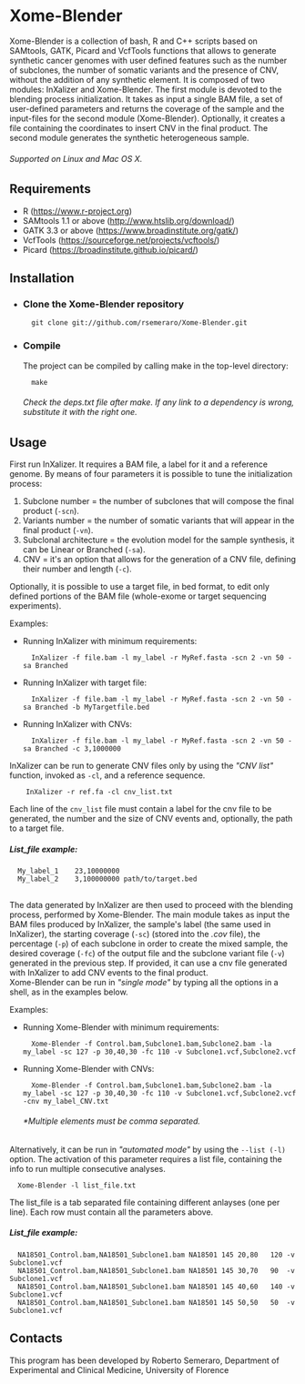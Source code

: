 # Xome-Blender
Xome-Blender is a collection of bash, R and C++ scripts based on SAMtools, GATK, Picard and VcfTools functions that allows to generate synthetic cancer genomes with user defined features such as the number of subclones, the number of somatic variants and the presence of CNV, without the addition of any synthetic element. It is composed of two modules: InXalizer and Xome-Blender. The first module is devoted to the blending process initialization. It takes as input a single BAM file, a set of user-defined parameters and returns the coverage of the sample and the input-files for the second module (Xome-Blender). Optionally, it creates a file containing the coordinates to insert CNV in the final product.
The second module generates the synthetic heterogeneous sample.
###### Supported on Linux and Mac OS X.

## Requirements 
* R (https://www.r-project.org)
* SAMtools 1.1 or above (http://www.htslib.org/download/)
* GATK 3.3 or above (https://www.broadinstitute.org/gatk/)
* VcfTools (https://sourceforge.net/projects/vcftools/)
* Picard (https://broadinstitute.github.io/picard/)

## Installation

* ### Clone the Xome-Blender repository
    
        git clone git://github.com/rsemeraro/Xome-Blender.git
* ### Compile
    The project can be compiled by calling make in the top-level directory:    

        make

    ###### Check the deps.txt file after make. If any link to a dependency is wrong, substitute it with the right one.
## Usage
First run InXalizer. It requires a BAM file, a label for it and a reference genome. By means of four parameters it is possible to tune the initialization process: 
 1. Subclone number = the number of subclones that will compose the final product (```-scn```).
 2. Variants number = the number of somatic variants that will appear in the final product (```-vn```).
 3. Subclonal architecture = the evolution model for the sample synthesis, it can be Linear or Branched (```-sa```).
 4. CNV = it's an option that allows for the generation of a CNV file, defining their number and length (```-c```).

Optionally, it is possible to use a target file, in bed format, to edit only defined portions of the BAM file (whole-exome or target sequencing experiments).

Examples:
* Running InXalizer with minimum requirements:

        InXalizer -f file.bam -l my_label -r MyRef.fasta -scn 2 -vn 50 -sa Branched
        
* Running InXalizer with target file:

        InXalizer -f file.bam -l my_label -r MyRef.fasta -scn 2 -vn 50 -sa Branched -b MyTargetfile.bed

* Running InXalizer with CNVs:

        InXalizer -f file.bam -l my_label -r MyRef.fasta -scn 2 -vn 50 -sa Branched -c 3,1000000

InXalizer can be run to generate CNV files only by using the *"CNV list"*  function, invoked as ```-cl```, and a reference sequence.

        InXalizer -r ref.fa -cl cnv_list.txt
        
Each line of the ```cnv_list``` file must contain a label for the cnv file to be generated, the number and the size of CNV events and, optionally, the path to a target file.
  ##### List_file example:
      My_label_1	23,10000000
      My_label_2    3,100000000 path/to/target.bed
##
The data generated by InXalizer are then used to proceed with the blending process, performed by Xome-Blender.
The main module takes as input the BAM files produced by InXalizer, the sample's label (the same used in InXalizer), the starting coverage (```-sc```) (stored into the *.cov*  file), the percentage (```-p```) of each subclone in order to create the mixed sample, the desired coverage (```-fc```) of the output file and the subclone variant file (```-v```) generated in the previous step. If provided, it can use a cnv file generated with InXalizer to add CNV events to the final product. <br /> Xome-Blender can be run in *_"single mode"_* by typing all the options in a shell, as in the examples below.

Examples:
* Running Xome-Blender with minimum requirements:

        Xome-Blender -f Control.bam,Subclone1.bam,Subclone2.bam -la my_label -sc 127 -p 30,40,30 -fc 110 -v Subclone1.vcf,Subclone2.vcf
* Running Xome-Blender with CNVs:

        Xome-Blender -f Control.bam,Subclone1.bam,Subclone2.bam -la my_label -sc 127 -p 30,40,30 -fc 110 -v Subclone1.vcf,Subclone2.vcf -cnv my_label_CNV.txt
    ######  \*Multiple elements must be comma separated. <br />
  
Alternatively, it can be run in *_"automated mode"_* by using the ```--list (-l)``` option. The activation of this parameter requires a list file, containing the info to run multiple consecutive analyses.

      Xome-Blender -l list_file.txt
   The list_file is a tab separated file containing different anlayses (one per line). Each row must contain all the parameters above.
  ##### List_file example:
      NA18501_Control.bam,NA18501_Subclone1.bam	NA18501	145	20,80   120 -v Subclone1.vcf
      NA18501_Control.bam,NA18501_Subclone1.bam	NA18501	145	30,70	90  -v Subclone1.vcf
      NA18501_Control.bam,NA18501_Subclone1.bam	NA18501	145	40,60	140 -v Subclone1.vcf
      NA18501_Control.bam,NA18501_Subclone1.bam	NA18501	145	50,50	50  -v Subclone1.vcf

## Contacts

This program has been developed by Roberto Semeraro, Department of Experimental and Clinical Medicine, University of Florence
